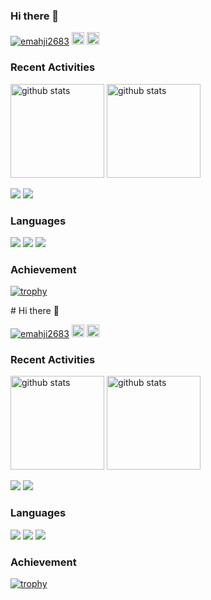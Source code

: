### Hi there 👋

<p align="left"> 
  <a href="https://github.com/emahji2683/emahji2683/"><img src="https://komarev.com/ghpvc/?username=emahji2683" alt="emahji2683" /></a>
  <a href="https://github.com/emahji2683"><img height="20" src="https://img.shields.io/github/followers/emahji2683?label=follow&logo=github&style=flat" /></a>
  <a href="http://x.com/ki_runteq_pro6a"><img height="20" src="https://img.shields.io/twitter/follow/ki_runteq_pro6a?style=flat&logo=x" /></a>
</p>

### Recent Activities

<p align="left">
  <a href="https://github.com/anuraghazra/github-readme-stats"><img alt="github stats" height="150px" src="https://github-readme-stats.vercel.app/api?username=emahji2683&count_private=true&show_icons=true&custom_title=GitHub%20Stats&hide_border=true&theme=transparent" /></a>
  <a href="https://github.com/DenverCoder1/github-readme-streak-stats"><img alt="github stats" height="150px" src="https://github-readme-streak-stats.herokuapp.com/?user=emahji2683&theme=transparent&hide_border=true" /></a>
</p>

[![](http://github-profile-summary-cards.vercel.app/api/cards/profile-details?username=emahji2683&theme=transparent)](https://github.com/vn7n24fzkq/github-profile-summary-cards)
[![](https://github-readme-activity-graph.vercel.app/graph?username=emahji2683&theme=github-dark-dimmed&custom_title=Contribution%20Graph%20in%20the%20last%2031%20days&hide_border=true)](https://github.com/Ashutosh00710/github-readme-activity-graph)

### Languages

[![](http://github-profile-summary-cards.vercel.app/api/cards/repos-per-language?username=&theme=transparent)](https://github.com/vn7n24fzkq/github-profile-summary-cards)
[![](http://github-profile-summary-cards.vercel.app/api/cards/most-commit-language?username=emahji2683&theme=transparent)](https://github.com/vn7n24fzkq/github-profile-summary-cards)
[![](https://github-readme-stats.vercel.app/api/top-langs/?username=emahji2683&layout=compact&count_private=true&show_icons=true&theme=transparent&hide_border=true)](https://github.com/anuraghazra/github-readme-stats)

### Achievement

[![trophy](https://github-profile-trophy.vercel.app/?username=emahji2683&no-frame=true&no-bg=true&theme=onedark)](https://github.com/ryo-ma/github-profile-trophy)

<!--
**emahji2683/emahji2683** is a ✨ _special_ ✨ repository because its `README.md` (this file) appears on your GitHub profile.

Here are some ideas to get you started:

- 🔭 I’m currently working on ...
- 🌱 I’m currently learning ...
- 👯 I’m looking to collaborate on ...
- 🤔 I’m looking for help with ...
- 💬 Ask me about ...
- 📫 How to reach me: ...
- 😄 Pronouns: ...
- ⚡ Fun fact: ...
--># Hi there 👋

<p align="left"> 
  <a href="https://github.com/emahji2683/emahji2683/"><img src="https://komarev.com/ghpvc/?username=emahji2683" alt="emahji2683" /></a>
  <a href="https://github.com/emahji2683"><img height="20" src="https://img.shields.io/github/followers/emahji2683?label=follow&logo=github&style=flat" /></a>
  <a href="http://x.com/ki_runteq_pro6a"><img height="20" src="https://img.shields.io/twitter/follow/ki_runteq_pro6a?style=flat&logo=x" /></a>
</p>

### Recent Activities

<p align="left">
  <a href="https://github.com/anuraghazra/github-readme-stats"><img alt="github stats" height="150px" src="https://github-readme-stats.vercel.app/api?username=emahji2683&count_private=true&show_icons=true&custom_title=GitHub%20Stats&hide_border=true&theme=transparent" /></a>
  <a href="https://github.com/DenverCoder1/github-readme-streak-stats"><img alt="github stats" height="150px" src="https://github-readme-streak-stats.herokuapp.com/?user=emahji2683&theme=transparent&hide_border=true" /></a>
</p>

[![](http://github-profile-summary-cards.vercel.app/api/cards/profile-details?username=emahji2683&theme=transparent)](https://github.com/vn7n24fzkq/github-profile-summary-cards)
[![](https://github-readme-activity-graph.vercel.app/graph?username=emahji2683&theme=github-dark-dimmed&custom_title=Contribution%20Graph%20in%20the%20last%2031%20days&hide_border=true)](https://github.com/Ashutosh00710/github-readme-activity-graph)

### Languages

[![](http://github-profile-summary-cards.vercel.app/api/cards/repos-per-language?username=&theme=transparent)](https://github.com/vn7n24fzkq/github-profile-summary-cards)
[![](http://github-profile-summary-cards.vercel.app/api/cards/most-commit-language?username=emahji2683&theme=transparent)](https://github.com/vn7n24fzkq/github-profile-summary-cards)
[![](https://github-readme-stats.vercel.app/api/top-langs/?username=emahji2683&layout=compact&count_private=true&show_icons=true&theme=transparent&hide_border=true)](https://github.com/anuraghazra/github-readme-stats)

### Achievement

[![trophy](https://github-profile-trophy.vercel.app/?username=emahji2683&no-frame=true&no-bg=true&theme=onedark)](https://github.com/ryo-ma/github-profile-trophy)

<!--
**emahji2683/emahji2683** is a ✨ _special_ ✨ repository because its `README.md` (this file) appears on your GitHub profile.

Here are some ideas to get you started:

- 🔭 I’m currently working on ...
- 🌱 I’m currently learning ...
- 👯 I’m looking to collaborate on ...
- 🤔 I’m looking for help with ...
- 💬 Ask me about ...
- 📫 How to reach me: ...
- 😄 Pronouns: ...
- ⚡ Fun fact: ...
-->
